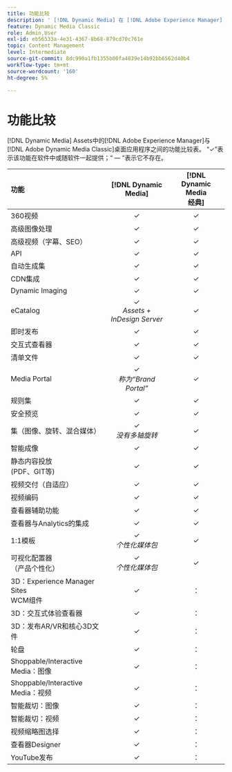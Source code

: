 ```yaml
---
title: 功能比较
description: ' [!DNL Dynamic Media] 在 [!DNL Adobe Experience Manager] Assets和 [!DNL Adobe Dynamic Media Classic] 桌面应用程序之间的功能比较表。'
feature: Dynamic Media Classic
role: Admin,User
exl-id: eb56533a-4e31-4367-8b68-879cd70c761e
topic: Content Management
level: Intermediate
source-git-commit: 8dc990a1fb1355b00fa4839e14b92bb6562d40b4
workflow-type: tm+mt
source-wordcount: '160'
ht-degree: 5%

---
```


# 功能比较

[!DNL Dynamic Media] Assets中的[!DNL Adobe Experience Manager]与[!DNL Adobe Dynamic Media Classic]桌面应用程序之间的功能比较表。 “✓”表示该功能在软件中或随软件一起提供；“ — ”表示它不存在。

| 功能 | [!DNL Dynamic Media] | [!DNL Dynamic Media<br>经典] |
| :--- | :---: | :---: |
| 360视频 | ✓ | ✓ |
| 高级图像处理 | ✓ | ✓ |
| 高级视频（字幕、SEO） | ✓ | ✓ |
| API | ✓ | ✓ |
| 自动生成集 | ✓ | ✓ |
| CDN集成 | ✓ | ✓ |
| Dynamic Imaging | ✓ | ✓ |
| eCatalog | ✓<br>*Assets + InDesign Server* | ✓ |
| 即时发布 | ✓ | ✓ |
| 交互式查看器 | ✓ | ✓ |
| 清单文件 | ✓ | ✓ |
| Media Portal | ✓<br>*称为“Brand Portal”* | ✓ |
| 规则集 | ✓ | ✓ |
| 安全预览 | ✓ | ✓ |
| 集（图像、旋转、混合媒体） | ✓<br>*没有多轴旋转* | ✓ |
| 智能成像 | ✓ | ✓ |
| 静态内容投放<br>(PDF、GIT等) | ✓ | ✓ |
| 视频交付（自适应） | ✓ | ✓ |
| 视频编码 | ✓ | ✓ |
| 查看器辅助功能 | ✓ | ✓ |
| 查看器与Analytics的集成 | ✓ | ✓ |
| 1:1模板 | ✓<br>*个性化媒体包* | ✓ |
| 可视化配置器<br>（产品个性化） | ✓<br>*个性化媒体包* | ✓ |
| 3D：Experience Manager Sites<br>WCM组件 | ✓ | ： |
| 3D：交互式体验查看器 | ✓ | ： |
| 3D：发布AR/VR和核心3D文件 | ✓ | ： |
| 轮盘 | ✓ | ： |
| Shoppable/Interactive Media：图像 | ✓ | ： |
| Shoppable/Interactive Media：视频 | ✓ | ： |
| 智能裁切：图像 | ✓ | ： |
| 智能裁切：视频 | ✓ | ： |
| 视频缩略图选择 | ✓ | ： |
| 查看器Designer | ✓ | ： |
| YouTube发布 | ✓ | ： |
